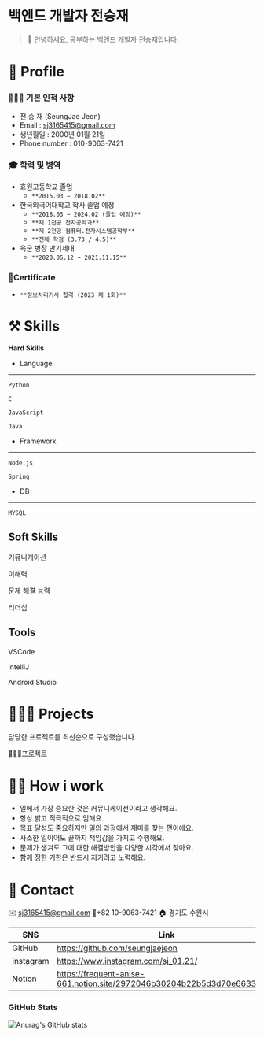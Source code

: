 # 백엔드 개발자 전승재

> 👋 안녕하세요, 공부하는 백엔드 개발자 전승재입니다.
> 

# 🔎 Profile


### 👨🏻‍💻 기본 인적 사항

- 전 승 재 (SeungJae Jeon)
- Email : sj3165415@gmail.com
- 생년월일 : 2000년 01월 21일
- Phone number : 010-9063-7421

### 🎓 학력 및 병역

- 효원고등학교 졸업
    - `**2015.03 ~ 2018.02**`
- 한국외국어대학교 학사 졸업 예정
    - `**2018.03 ~ 2024.02 (졸업 예정)**`
    - `**제 1전공 전자공학과**`
    - `**제 2전공 컴퓨터.전자시스템공학부**`
    - `**전체 학점 (3.73 / 4.5)**`
- 육군 병장 만기제대
    - `**2020.05.12 ~ 2021.11.15**`

### 🎫**Certificate**

- `**정보처리기사 합격 (2023 제 1회)**`

# ⚒️ Skills


**Hard Skills**


- Language
---
    
    Python
    
    C
    
    JavaScript
    
    Java
    
- Framework
 ---   
    Node.js
    
    Spring
    
- DB
---
    MYSQL
    

**Soft Skills**
---
커뮤니케이션

이해력

문제 해결 능력

리더십

**Tools**
---
VSCode

intelliJ

Android Studio

# 👩🏻‍💻 Projects


담당한 프로젝트를 최신순으로 구성했습니다.

[🏃🏻‍♂️프로젝트](https://www.notion.so/712a4b7e79044652921ed703431f201d)

# 🙋🏻 How i work


- 일에서 가장 중요한 것은 커뮤니케이션이라고 생각해요.
- 항상 밝고 적극적으로 임해요.
- 목표 달성도 중요하지만 일의 과정에서 재미를 찾는 편이에요.
- 사소한 일이어도 끝까지 책임감을 가지고 수행해요.
- 문제가 생겨도 그에 대한 해결방안을 다양한 시각에서 찾아요.
- 함께 정한 기한은 반드시 지키려고 노력해요.

# 👋 Contact


✉️ [sj3165415@gmail.com](mailto:sj3165415@gmail.com)   📱+82 10-9063-7421   🏠 경기도 수원시

| SNS | Link |
| --- | --- |
| GitHub | https://github.com/seungjaejeon |
| instagram | https://www.instagram.com/sj_01.21/ |
| Notion | https://frequent-anise-661.notion.site/2972046b30204b22b5d3d70e66338b37 |

### GitHub Stats
![Anurag's GitHub stats](https://github-readme-stats.vercel.app/api?username=seungjaejeon&show_icons=true&theme=radical)

